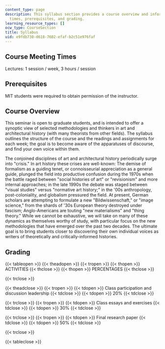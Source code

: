 ```yaml
---
content_type: page
description: This syllabus section provides a course overview and information on meeting
  times, prerequisites, and grading.
learning_resource_types: []
ocw_type: CourseSection
title: Syllabus
uid: e9fdb730-d618-7602-efaf-b2c51e976faf
---
```


Course Meeting Times
--------------------

Lectures: 1 session / week, 3 hours / session

Prerequisites
-------------

MIT students were required to obtain permission of the instructor.

Course Overview
---------------

This seminar is open to graduate students, and is intended to offer a synoptic view of selected methodologies and thinkers in art and architectural history (with many theorists from other fields). The syllabus outlines the structure of the course and the readings and assignments for each week; the goal is to become aware of the apparatuses of discourse, and find your own voice within them.

The conjoined disciplines of art and architectural history periodically surge into "crisis." In art history these crises are well-known: The demise of formalism as a guiding tenet, or connoisseurial appreciation as a general guide, plunged the field into productive confusion during the 1970s when the battle raged between "social histories of art" or "revisionism" and more internal approaches; in the late 1990s the debate was staged between "visual studies" versus "normative art history;" in the '00s anthropology, post-coloniality, and globalism pressured the field. At present, German scholars are attempting to formulate a new "Bildwissenschaft," or "image science," from the shards of '30s European theory destroyed under fascism; Anglo-Americans are touting "new materialisms" and "thing theory." While we cannot be exhaustive, we will take on many of these dynamics as themselves worthy of study, with particular focus on the new methodologies that have emerged over the past two decades. The ultimate goal is to bring students closer to discovering their own individual voices as writers of theoretically and critically-informed histories.

Grading
-------

{{< tableopen >}}
{{< theadopen >}}
{{< tropen >}}
{{< thopen >}}
ACTIVITIES
{{< thclose >}}
{{< thopen >}}
PERCENTAGES
{{< thclose >}}

{{< trclose >}}

{{< theadclose >}}
{{< tropen >}}
{{< tdopen >}}
Class participation and discussion leadership
{{< tdclose >}}
{{< tdopen >}}
20%
{{< tdclose >}}

{{< trclose >}}
{{< tropen >}}
{{< tdopen >}}
Class essays and exercises
{{< tdclose >}}
{{< tdopen >}}
30%
{{< tdclose >}}

{{< trclose >}}
{{< tropen >}}
{{< tdopen >}}
Final research paper
{{< tdclose >}}
{{< tdopen >}}
50%
{{< tdclose >}}

{{< trclose >}}

{{< tableclose >}}